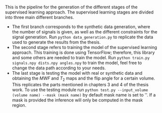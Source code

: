 This is the pipeline for the generation of the different stages of the supervised learning approach. The supervised learning stages are divided into three main different branches.
* The first branch corresponds to the synthetic data generation, where the number of signals is given, as well as the different constraints for the signal generation. Run ``` python data_generation.py ``` to replicate the data used to generate the results from the thesis.
* The second stage refers to training the model of the supervised learning approach. This training is done using TensorFlow; therefore, this library and some others are needed to train the model. Run ``` python train.py signals.npy dists.npy angles.npy ``` to train the model, feel free to change the data path according to your needs.
* The last stage is testing the model with real or synthetic data and obtaining the $MWF$ and $T_{2}$ maps and the flip angle for a certain volume. This replicates the parts mentioned in chapters 3 and 4 of the thesis work. To use the testing module run ``` python test.py --input_volume (volume name) --mask (mask name) ``` by default mask name is set to ''. If a mask is provided the inference will only be computed in the mask region.

